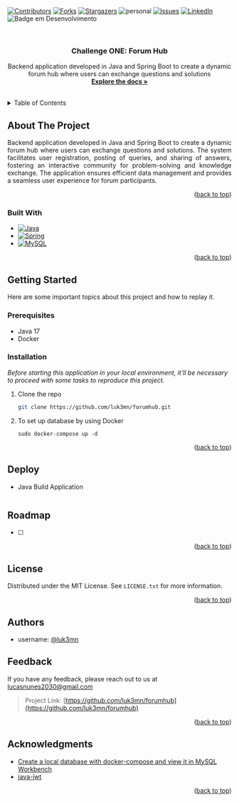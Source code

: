 <!--<a name="forumhub">
    <img src="https://raw.githubusercontent.com/luk3mn/luk3mn/main/soft_cover.png" width="1480">
</a>-->

[![Contributors][contributors-shield]][contributors-url]
[![Forks][forks-shield]][forks-url]
[![Stargazers][stars-shield]][stars-url]
![personal][personal-shield]
[![Issues][issues-shield]][issues-url]
[![LinkedIn][linkedin-shield]][linkedin-url]
![Badge em Desenvolvimento](https://img.shields.io/static/v1?label=STATUS&message=Progressing&color=GREEN&style=for-the-badge)

<!-- ![image](soft%20(1).png) -->



<!-- PROJECT LOGO -->
<br />
<div align="center">

  <h3 align="center">Challenge ONE: Forum Hub</h3>

  <p align="center">
    Backend application developed in Java and Spring Boot to create a dynamic forum hub where users can exchange questions and solutions
    <br />
    <a href="https://github.com/luk3mn/forumhub/README.md"><strong>Explore the docs »</strong></a>
    <br />
    <br />
  </p>
</div>



<!-- TABLE OF CONTENTS -->
<details>
  <summary>Table of Contents</summary>
  <ol>
    <li>
      <a href="#about-the-project">About The Project</a>
      <ul>
        <li><a href="#built-with">Built With</a></li>
      </ul>
    </li>
    <li>
      <a href="#getting-started">Getting Started</a>
      <ul>
        <li><a href="#prerequisites">Prerequisites</a></li>
        <li><a href="#installation">Installation</a></li>
      </ul>
    </li>
    <li><a href="#usage">Usage</a></li>
    <!-- <li><a href="#deploy">Deploy</a></li> -->
    <li><a href="#roadmap">Roadmap</a></li>
    <li><a href="#license">License</a></li>
    <li><a href="#authors">Authors</a></li>
    <li><a href="#feedback">Feedback</a></li>
    <li><a href="#acknowledgments">Acknowledgments</a></li>
  </ol>
</details>



<!-- ABOUT THE PROJECT -->
## About The Project
<!-- IMAGE (OPCIONAL) -->

<p align="justify">
Backend application developed in Java and Spring Boot to create a dynamic forum hub where users can exchange questions and solutions. The system facilitates user registration, posting of queries, and sharing of answers, fostering an interactive community for problem-solving and knowledge exchange. The application ensures efficient data management and provides a seamless user experience for forum participants.
</p> 

<p align="right">(<a href="#forumhub">back to top</a>)</p>

### Built With

* [![Java][Java]][Java-url]
* [![Spring][Spring]][Spring-url]
* [![MySQL][MySQL]][MySQL-url]

<p align="right">(<a href="#forumhub">back to top</a>)</p>



<!-- GETTING STARTED -->
## Getting Started

Here are some important topics about this project and how to replay it.

### Prerequisites

* Java 17
* Docker

### Installation

_Before starting this application in your local environment, it'll be necessary to proceed with some tasks to reproduce this project._

1. Clone the repo
   ```sh
   git clone https://github.com/luk3mn/forumhub.git
   ```
2. To set up database by using Docker
   ```shell
   sudo docker-compose up -d
   ```

<p align="right">(<a href="#forumhub">back to top</a>)</p>



<!-- USAGE EXAMPLES -->
<!-- ## Usage -->

<!-- Deploy -->
## Deploy
- Java Build Application
```shell

```


<!-- ROADMAP -->
## Roadmap

- [ ]


<p align="right">(<a href="#forumhub">back to top</a>)</p>



<!-- LICENSE -->
## License

Distributed under the MIT License. See `LICENSE.txt` for more information.

<p align="right">(<a href="#forumhub">back to top</a>)</p>



## Authors

- username: [@luk3mn](https://www.github.com/luk3mn)

## Feedback

If you have any feedback, please reach out to us at lucasnunes2030@gmail.com

> Project Link: [https://github.com/luk3mn/forumhub](https://github.com/luk3mn/forumhub)

<p align="right">(<a href="#forumhub">back to top</a>)</p>


<!-- ACKNOWLEDGMENTS -->
## Acknowledgments

* [Create a local database with docker-compose and view it in MySQL Workbench](https://medium.com/@victoria.kruczek_15509/create-a-local-database-with-docker-compose-and-view-it-in-mysql-workbench-974aee047874)
* [java-jwt](https://github.com/auth0/java-jwt)

<p align="right">(<a href="#forumhub">back to top</a>)</p>



<!-- MARKDOWN LINKS & IMAGES -->
<!-- https://www.markdownguide.org/basic-syntax/#reference-style-links -->
[contributors-shield]: https://img.shields.io/github/contributors/luk3mn/forumhub.svg?style=for-the-badge
[contributors-url]: https://github.com/luk3mn/forumhub/graphs/contributors
[issues-shield]: https://img.shields.io/github/issues/luk3mn/forumhub.svg?style=for-the-badge
[issues-url]: https://github.com/luk3mn/forumhub/issues
[forks-shield]: https://img.shields.io/github/forks/luk3mn/forumhub.svg?style=for-the-badge
[forks-url]: https://github.com/luk3mn/forumhub/network/members
[stars-shield]: https://img.shields.io/github/stars/luk3mn/forumhub.svg?style=for-the-badge
[stars-url]: https://github.com/luk3mn/forumhub/stargazers
[license-shield]: https://img.shields.io/github/license/othneildrew/Best-README-Template.svg?style=for-the-badge
[license-url]: https://github.com/luk3mn/forumhub/blob/master/LICENSE
[linkedin-shield]: https://img.shields.io/badge/-LinkedIn-black.svg?style=for-the-badge&logo=linkedin&colorB=555
[linkedin-url]: https://www.linkedin.com/in/lucasmaues/
[personal-shield]: https://img.shields.io/static/v1?label=Oracle_one&message=Alura&color=2e3643&style=for-the-badge&colorB=555

<!-- Stack Shields -->
[Java]: https://img.shields.io/badge/Java-E02027?style=for-the-badge&logo=java&logoColor=ffffff
[Java-url]: https://www.java.com/en/
[Spring]: https://img.shields.io/badge/SrpingBoot-6DB33F?style=for-the-badge&logo=springboot&logoColor=ffffff
[Spring-url]: https://spring.io/projects/spring-boot
[MySQL]: https://img.shields.io/badge/MySQL-00758f?style=for-the-badge&logo=mysql&logoColor=ffffff
[MySQL-url]: https://dev.mysql.com/doc/
